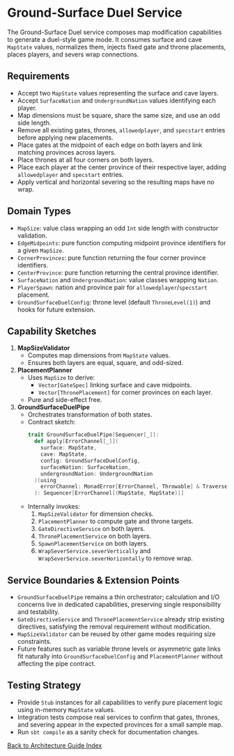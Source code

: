 # Ground-Surface Duel Service

The Ground-Surface Duel service composes map modification capabilities to generate a duel-style game mode. It consumes surface and cave `MapState` values, normalizes them, injects fixed gate and throne placements, places players, and severs wrap connections.

## Requirements
- Accept two `MapState` values representing the surface and cave layers.
- Accept `SurfaceNation` and `UndergroundNation` values identifying each player.
- Map dimensions must be square, share the same size, and use an odd side length.
- Remove all existing gates, thrones, `allowedplayer`, and `specstart` entries before applying new placements.
- Place gates at the midpoint of each edge on both layers and link matching provinces across layers.
- Place thrones at all four corners on both layers.
- Place each player at the center province of their respective layer, adding `allowedplayer` and `specstart` entries.
- Apply vertical and horizontal severing so the resulting maps have no wrap.

## Domain Types
- `MapSize`: value class wrapping an odd `Int` side length with constructor validation.
- `EdgeMidpoints`: pure function computing midpoint province identifiers for a given `MapSize`.
- `CornerProvinces`: pure function returning the four corner province identifiers.
- `CenterProvince`: pure function returning the central province identifier.
- `SurfaceNation` and `UndergroundNation`: value classes wrapping `Nation`.
- `PlayerSpawn`: nation and province pair for `allowedplayer`/`specstart` placement.
- `GroundSurfaceDuelConfig`: throne level (default `ThroneLevel(1)`) and hooks for future extension.

## Capability Sketches
1. **MapSizeValidator**
   - Computes map dimensions from `MapState` values.
   - Ensures both layers are equal, square, and odd-sized.
2. **PlacementPlanner**
   - Uses `MapSize` to derive:
     - `Vector[GateSpec]` linking surface and cave midpoints.
     - `Vector[ThronePlacement]` for corner provinces on each layer.
   - Pure and side-effect free.
3. **GroundSurfaceDuelPipe**
   - Orchestrates transformation of both states.
   - Contract sketch:
     ```scala
     trait GroundSurfaceDuelPipe[Sequencer[_]]:
       def apply[ErrorChannel[_]](
         surface: MapState,
         cave: MapState,
         config: GroundSurfaceDuelConfig,
         surfaceNation: SurfaceNation,
         undergroundNation: UndergroundNation
       )(using
         errorChannel: MonadError[ErrorChannel, Throwable] & Traverse[ErrorChannel]
       ): Sequencer[ErrorChannel[(MapState, MapState)]]
     ```
   - Internally invokes:
     1. `MapSizeValidator` for dimension checks.
     2. `PlacementPlanner` to compute gate and throne targets.
     3. `GateDirectiveService` on both layers.
     4. `ThronePlacementService` on both layers.
     5. `SpawnPlacementService` on both layers.
     6. `WrapSeverService.severVertically` and `WrapSeverService.severHorizontally` to remove wrap.

## Service Boundaries & Extension Points
- `GroundSurfaceDuelPipe` remains a thin orchestrator; calculation and I/O concerns live in dedicated capabilities, preserving single responsibility and testability.
- `GateDirectiveService` and `ThronePlacementService` already strip existing directives, satisfying the removal requirement without modification.
- `MapSizeValidator` can be reused by other game modes requiring size constraints.
- Future features such as variable throne levels or asymmetric gate links fit naturally into `GroundSurfaceDuelConfig` and `PlacementPlanner` without affecting the pipe contract.

## Testing Strategy
- Provide `Stub` instances for all capabilities to verify pure placement logic using in-memory `MapState` values.
- Integration tests compose real services to confirm that gates, thrones, and severing appear in the expected provinces for a small sample map.
- Run `sbt compile` as a sanity check for documentation changes.

[Back to Architecture Guide Index](README.md)
